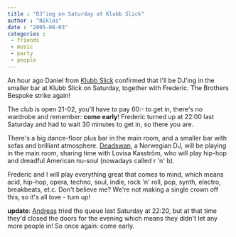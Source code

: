 ```yaml
---
title : "DJ’ing on Saturday at Klubb Slick"
author : "Niklas"
date : "2005-08-03"
categories : 
 - friends
 - music
 - party
 - people
---
```


An hour ago Daniel from [Klubb Slick](http://www.klubbslick.se) confirmed that I'll be DJ'ing in the smaller bar at Klubb Slick on Saturday, together with Frederic. The Brothers Bespoke strike again!

The club is open 21-02, you'll have to pay 60:- to get in, there's no wardrobe and remember: **come early**! Frederic turned up at 22:00 last Saturday and had to wait 30 minutes to get in, so there you are.

There's a big dance-floor plus bar in the main room, and a smaller bar with sofas and brilliant atmosphere. [Deadswan](http://synth.no/user/229), a Norwegian DJ, will be playing in the main room, sharing time with Lovisa Kasström, who will play hip-hop and dreadful American nu-soul (nowadays called r 'n' b).

Frederic and I will play everything great that comes to mind, which means acid, hip-hop, opera, techno, soul, indie, rock 'n' roll, pop, synth, electro, breakbeats, et.c. Don't believe me? We're not making a single crown off this, so it's all love - turn up!

**update**: [Andreas](http://anka.dyndns.org) tried the queue last Saturday at 22:20, but at that time they'd closed the doors for the evening which means they didn't let any more people in! So once again: come early.
